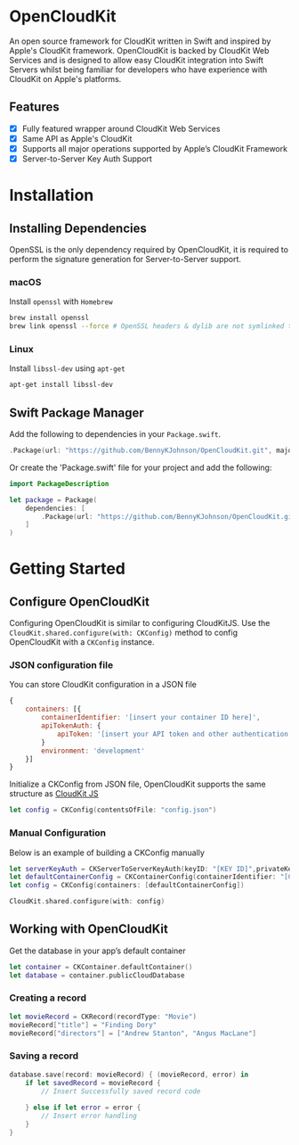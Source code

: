 # OpenCloudKit
An open source framework for CloudKit written in Swift and inspired by Apple's CloudKit framework. 
OpenCloudKit is backed by CloudKit Web Services and is designed to allow easy CloudKit integration into Swift Servers whilst being familiar for developers who have experience with CloudKit on Apple's platforms.

## Features

- [x] Fully featured wrapper around CloudKit Web Services
- [x] Same API as Apple's CloudKit
- [x] Supports all major operations supported by Apple’s CloudKit Framework
- [x] Server-to-Server Key Auth Support

# Installation

## Installing Dependencies 
OpenSSL is the only dependency required by OpenCloudKit, it is required to perform the signature generation for Server-to-Server support. 

### macOS
Install `openssl` with `Homebrew`
```sh
brew install openssl
brew link openssl --force # OpenSSL headers & dylib are not symlinked to /usr/local by default
```

### Linux
Install `libssl-dev` using `apt-get`
```sh
apt-get install libssl-dev
```
## Swift Package Manager
Add the following to dependencies in your `Package.swift`.
```swift
.Package(url: "https://github.com/BennyKJohnson/OpenCloudKit.git", majorVersion: 0, minor: 1)
```
Or create the 'Package.swift' file for your project and add the following:
```swift
import PackageDescription

let package = Package(
	dependencies: [
		.Package(url: "https://github.com/BennyKJohnson/OpenCloudKit.git", majorVersion: 0, minor: 1),
	]
)
```

# Getting Started
## Configure OpenCloudKit
Configuring OpenCloudKit is similar to configuring CloudKitJS. Use the `CloudKit.shared.configure(with: CKConfig)` method to config OpenCloudKit with a `CKConfig` instance.
### JSON configuration file
You can store CloudKit configuration in a JSON file
```javascript
{
    containers: [{
        containerIdentifier: '[insert your container ID here]',
        apiTokenAuth: {
            apiToken: '[insert your API token and other authentication properties here]'
        }
        environment: 'development'
    }]
}
```
Initialize a CKConfig from JSON file, OpenCloudKit supports the same structure as [CloudKit JS](https://developer.apple.com/library/ios/documentation/CloudKitJS/Reference/CloudKitJSTypesReference/index.html#//apple_ref/javascript/struct/CloudKit.CloudKitConfig)
```swift
let config = CKConfig(contentsOfFile: "config.json")
```
### Manual Configuration
Below is an example of building a CKConfig manually
```swift
let serverKeyAuth = CKServerToServerKeyAuth(keyID: "[KEY ID]",privateKeyFile: "eckey.pem")
let defaultContainerConfig = CKContainerConfig(containerIdentifier: "[CONTAINER ID]", environment: .development, serverToServerKeyAuth: serverKeyAuth)
let config = CKConfig(containers: [defaultContainerConfig])

CloudKit.shared.configure(with: config)
```
## Working with OpenCloudKit
Get the database in your app’s default container
```swift
let container = CKContainer.defaultContainer()
let database = container.publicCloudDatabase
```

### Creating a record
```swift
let movieRecord = CKRecord(recordType: "Movie")
movieRecord["title"] = "Finding Dory"
movieRecord["directors"] = ["Andrew Stanton", "Angus MacLane"]
```
### Saving a record
```swift
database.save(record: movieRecord) { (movieRecord, error) in
    if let savedRecord = movieRecord {
        // Insert Successfully saved record code
        
    } else if let error = error {
        // Insert error handling
    }
}
```
